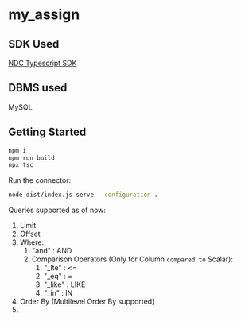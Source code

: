 # my_assign

## SDK Used
[NDC Typescript SDK](https://github.com/hasura/ndc-sdk-typescript)

## DBMS used
MySQL

## Getting Started

```sh
npm i
npm run build
npx tsc
```

Run the connector:

```sh
node dist/index.js serve --configuration .
```

Queries supported as of now:

1. Limit
2. Offset
3. Where:
    1. "and" : AND
    2. Comparison Operators (Only for Column `compared to` Scalar):
        1. "_lte" : <=
        2. "_eq" : =
        3. "_like" : LIKE
        4. "_in" : IN
4. Order By (Multilevel Order By supported)
5. 
